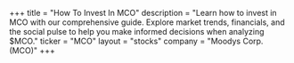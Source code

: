 +++
title = "How To Invest In MCO"
description = "Learn how to invest in MCO with our comprehensive guide. Explore market trends, financials, and the social pulse to help you make informed decisions when analyzing $MCO."
ticker = "MCO"
layout = "stocks"
company = "Moodys Corp. (MCO)"
+++

